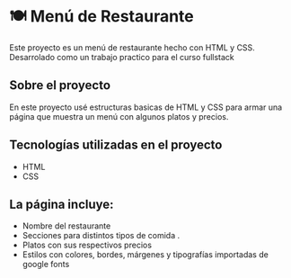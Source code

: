 # 🍽️ Menú de Restaurante

Este proyecto es un menú de restaurante hecho con HTML y CSS. Desarrolado como un trabajo practico para el curso fullstack

## Sobre el proyecto

En este proyecto usé estructuras basicas de HTML y CSS para armar una página que muestra un menú con algunos platos y precios.

## Tecnologías utilizadas en el proyecto

- HTML
- CSS

## La página incluye:


- Nombre del restaurante
- Secciones para distintos tipos de comida .
- Platos con sus respectivos precios
- Estilos con colores, bordes, márgenes y tipografías importadas de google fonts


